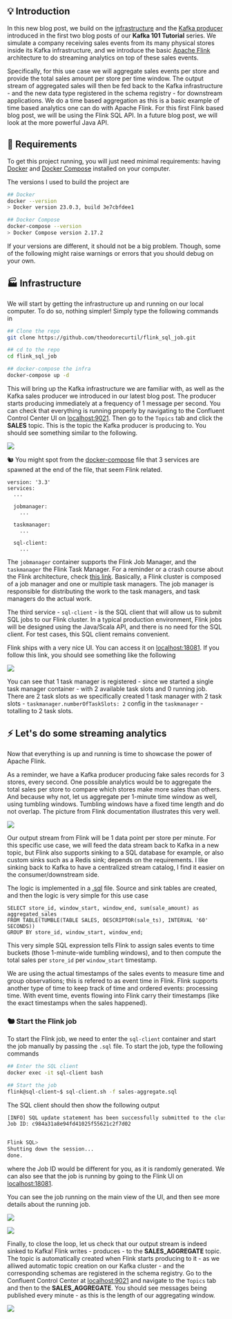 ## :bulb: Introduction

In this new blog post, we build on the [infrastructure](https://github.com/theodorecurtil/kafka_101) and the [Kafka producer](https://github.com/theodorecurtil/kafka_sales_producer) introduced in the first two blog posts of our **Kafka 101 Tutorial** series. We simulate a company receiving sales events from its many physical stores inside its Kafka infrastructure, and we introduce the basic [Apache Flink](https://flink.apache.org/) architecture to do streaming analytics on top of these sales events.

Specifically, for this use case we will aggregate sales events per store and provide the total sales amount per store per time window. The output stream of aggregated sales will then be fed back to the Kafka infrastructure - and the new data type registered in the schema registry - for downstream applications. We do a time based aggregation as this is a basic example of time based analytics one can do with Apache Flink. For this first Flink based blog post, we will be using the Flink SQL API. In a future blog post, we will look at the more powerful Java API.

## :whale2: Requirements

To get this project running, you will just need minimal requirements: having [Docker](https://www.docker.com/) and [Docker Compose](https://docs.docker.com/compose/) installed on your computer.

The versions I used to build the project are

```bash
## Docker
docker --version
> Docker version 23.0.3, build 3e7cbfdee1

## Docker Compose
docker-compose --version
> Docker Compose version 2.17.2
```

If your versions are different, it should not be a big problem. Though, some of the following might raise warnings or errors that you should debug on your own.

## :factory: Infrastructure

We will start by getting the infrastructure up and running on our local computer. To do so, nothing simpler! Simply type the following commands in

```bash
## Clone the repo
git clone https://github.com/theodorecurtil/flink_sql_job.git

## cd to the repo
cd flink_sql_job

## docker-compose the infra
docker-compose up -d
```

This will bring up the Kafka infrastructure we are familiar with, as well as the Kafka sales producer we introduced in our latest blog post. The producer starts producing immediately at a frequency of 1 message per second. You can check that everything is running properly by navigating to the Confluent Control Center UI on [localhost:9021](http://localhost:9021/clusters). Then go to the `Topics` tab and click the **SALES** topic. This is the topic the Kafka producer is producing to. You should see something similar to the following.

![](./pictures/topic-sales.png)

:chipmunk: You might spot from the [docker-compose](https://github.com/theodorecurtil/flink_sql_job/blob/main/docker-compose.yaml) file that 3 services are spawned at the end of the file, that seem Flink related.

```console
version: '3.3'
services:
  ...
    
  jobmanager:
    ...

  taskmanager:
    ...

  sql-client:
    ...
```

The `jobmanager` container supports the Flink Job Manager, and the `taskmanager` the Flink Task Manager. For a reminder or a crash course about the Flink architecture, check [this link](https://nightlies.apache.org/flink/flink-docs-master/docs/concepts/flink-architecture/). Basically, a Flink cluster is composed of a job manager and one or multiple task managers. The job manager is responsible for distributing the work to the task managers, and task managers do the actual work.

The third service - `sql-client` - is the SQL client that will allow us to submit SQL jobs to our Flink cluster. In a typical production environment, Flink jobs will be designed using the Java/Scala API, and there is no need for the SQL client. For test cases, this SQL client remains convenient.

Flink ships with a very nice UI. You can access it on [localhost:18081](http://localhost:18081/#/overview). If you follow this link, you should see something like the following

![](./pictures/flink-ui.png)

You can see that 1 task manager is registered - since we started a single task manager container - with 2 available task slots and 0 running job. There are 2 task slots as we specifically created 1 task manager with 2 task slots - `taskmanager.numberOfTaskSlots: 2` config in the `taskmanager` - totalling to 2 task slots.

## :zap: Let's do some streaming analytics

Now that everything is up and running is time to showcase the power of Apache Flink.

As a reminder, we have a Kafka producer producing fake sales records for 3 stores, every second. One possible analytics would be to aggregate the total sales per store to compare which stores make more sales than others. And because why not, let us aggregate per 1-minute time window as well, using tumbling windows. Tumbling windows have a fixed time length and do not overlap. The picture from Flink documentation illustrates this very well.

![](https://nightlies.apache.org/flink/flink-docs-master/fig/tumbling-windows.svg)

Our output stream from Flink will be 1 data point per store per minute. For this specific use case, we will feed the data stream back to Kafka in a new topic, but Flink also supports sinking to a SQL database for example, or also custom sinks such as a Redis sink; depends on the requirements. I like sinking back to Kafka to have a centralized stream catalog, I find it easier on the consumer/downstream side.

The logic is implemented in a [.sql](https://github.com/theodorecurtil/flink_sql_job/blob/main/sql-jobs/sales-aggregate.sql) file. Source and sink tables are created, and then the logic is very simple for this use case

```console
SELECT store_id, window_start, window_end, sum(sale_amount) as aggregated_sales
FROM TABLE(TUMBLE(TABLE SALES, DESCRIPTOR(sale_ts), INTERVAL '60' SECONDS))
GROUP BY store_id, window_start, window_end;
```

This very simple SQL expression tells Flink to assign sales events to time buckets (those 1-minute-wide tumbling windows), and to then compute the total sales per `store_id` per `window_start` timestamp.

We are using the actual timestamps of the sales events to measure time and group observations; this is refered to as event time in Flink. Flink supports another type of time to keep track of time and ordered events: processing time. With event time, events flowing into Flink carry their timestamps (like the exact timestamps when the sales happened).

### :chipmunk: Start the Flink job

To start the Flink job, we need to enter the `sql-client` container and start the job manually by passing the `.sql` file. To start the job, type the following commands

```bash
## Enter the SQL client
docker exec -it sql-client bash

## Start the job
flink@sql-client~$ sql-client.sh -f sales-aggregate.sql
```

The SQL client should then show the following output

```bash
[INFO] SQL update statement has been successfully submitted to the cluster:
Job ID: c984a31a8e94fd41025f55621c2f7d02


Flink SQL> 
Shutting down the session...
done.
```

where the Job ID would be different for you, as it is randomly generated. We can also see that the job is running by going to the Flink UI on [localhost:18081](http://localhost:18081/#/overview).

You can see the job running on the main view of the UI, and then see more details about the running job.

![](./pictures/flink-ui-job.png)

![](./pictures/flink-job.png)

Finally, to close the loop, let us check that our output stream is indeed sinked to Kafka! Flink writes - produces - to the **SALES_AGGREGATE** topic. The topic is automatically created when Flink starts producing to it - as we alliwed automatic topic creation on our Kafka cluster - and the corresponding schemas are registered in the schema registry. Go to the Confluent Control Center at [localhost:9021](http://localhost:9021/clusters) and navigate to the `Topics` tab and then to the **SALES_AGGREGATE**. You should see messages being published every minute - as this is the length of our aggregating window.

![](./pictures/topic-aggregate-sales.png)







